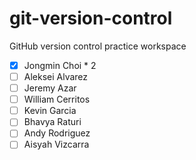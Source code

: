 # git-version-control

GitHub version control practice workspace

- [x] Jongmin Choi \* 2
- [ ] Aleksei Alvarez
- [ ] Jeremy Azar
- [ ] William Cerritos
- [ ] Kevin Garcia
- [ ] Bhavya Raturi
- [ ] Andy Rodriguez
- [ ] Aisyah Vizcarra

